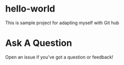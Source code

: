 hello-world
===========

This is sample project for adapting myself with Git hub


Ask A Question
==============
Open an issue if you've got a question or feedback!
